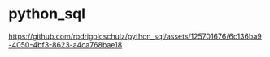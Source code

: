 # python_sql



https://github.com/rodrigolcschulz/python_sql/assets/125701676/6c136ba9-4050-4bf3-8623-a4ca768bae18

